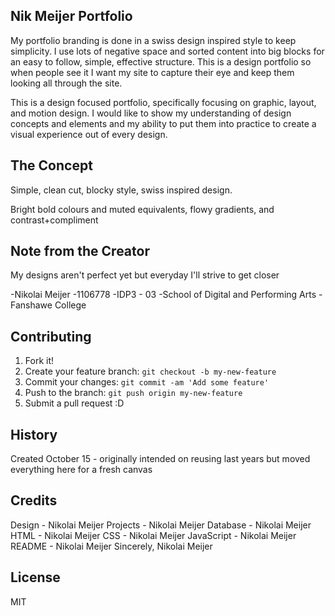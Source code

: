 ## Nik Meijer Portfolio

My portfolio branding is done in a swiss design inspired style to keep simplicity. I use lots of negative space and sorted content into big blocks for an easy to follow, simple, effective structure. This is a design portfolio so when people see it I want my site to capture their eye and keep them looking all through the site. 

This is a design focused portfolio, specifically focusing on graphic, layout, and motion design. I would like to show my understanding of design concepts and elements and my ability to put them into practice to create a visual experience out of every design.

## The Concept

Simple, clean cut, blocky style, swiss inspired design.

Bright bold colours and muted equivalents, flowy gradients, and contrast+compliment

## Note from the Creator

My designs aren't perfect yet but everyday I'll strive to get closer

-Nikolai Meijer
-1106778
-IDP3 - 03
-School of Digital and Performing Arts
-Fanshawe College

## Contributing

1. Fork it!
2. Create your feature branch: `git checkout -b my-new-feature`
3. Commit your changes: `git commit -am 'Add some feature'`
4. Push to the branch: `git push origin my-new-feature`
5. Submit a pull request :D

## History

Created October 15 - originally intended on reusing last years but moved everything here for a fresh canvas

## Credits

Design - Nikolai Meijer
Projects - Nikolai Meijer
Database - Nikolai Meijer
HTML - Nikolai Meijer
CSS - Nikolai Meijer
JavaScript - Nikolai Meijer
README - Nikolai Meijer
Sincerely, Nikolai Meijer

## License

MIT